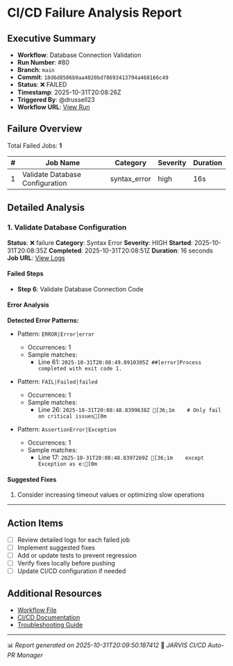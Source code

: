 # CI/CD Failure Analysis Report

## Executive Summary

- **Workflow**: Database Connection Validation
- **Run Number**: #80
- **Branch**: `main`
- **Commit**: `18d6d8506b9aa4020bd78693413794a468166c49`
- **Status**: ❌ FAILED
- **Timestamp**: 2025-10-31T20:08:26Z
- **Triggered By**: @drussell23
- **Workflow URL**: [View Run](https://github.com/drussell23/JARVIS-AI/actions/runs/18983954190)

## Failure Overview

Total Failed Jobs: **1**

| # | Job Name | Category | Severity | Duration |
|---|----------|----------|----------|----------|
| 1 | Validate Database Configuration | syntax_error | high | 16s |

## Detailed Analysis

### 1. Validate Database Configuration

**Status**: ❌ failure
**Category**: Syntax Error
**Severity**: HIGH
**Started**: 2025-10-31T20:08:35Z
**Completed**: 2025-10-31T20:08:51Z
**Duration**: 16 seconds
**Job URL**: [View Logs](https://github.com/drussell23/JARVIS-AI/actions/runs/18983954190/job/54223191346)

#### Failed Steps

- **Step 6**: Validate Database Connection Code

#### Error Analysis

**Detected Error Patterns:**

- Pattern: `ERROR|Error|error`
  - Occurrences: 1
  - Sample matches:
    - Line 61: `2025-10-31T20:08:49.0910305Z ##[error]Process completed with exit code 1.`

- Pattern: `FAIL|Failed|failed`
  - Occurrences: 1
  - Sample matches:
    - Line 26: `2025-10-31T20:08:48.8399638Z [36;1m    # Only fail on critical issues[0m`

- Pattern: `AssertionError|Exception`
  - Occurrences: 1
  - Sample matches:
    - Line 17: `2025-10-31T20:08:48.8397269Z [36;1m    except Exception as e:[0m`

#### Suggested Fixes

1. Consider increasing timeout values or optimizing slow operations

---

## Action Items

- [ ] Review detailed logs for each failed job
- [ ] Implement suggested fixes
- [ ] Add or update tests to prevent regression
- [ ] Verify fixes locally before pushing
- [ ] Update CI/CD configuration if needed

## Additional Resources

- [Workflow File](.github/workflows/)
- [CI/CD Documentation](../../docs/ci-cd/)
- [Troubleshooting Guide](../../docs/troubleshooting/)

---

📊 *Report generated on 2025-10-31T20:09:50.187412*
🤖 *JARVIS CI/CD Auto-PR Manager*
